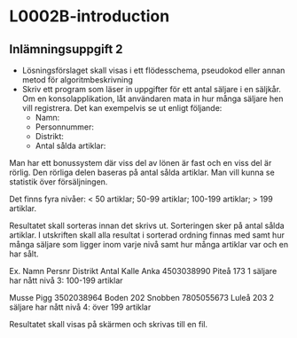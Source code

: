 # L0002B-introduction
## Inlämningsuppgift 2 

- Lösningsförslaget skall visas i ett flödesschema, pseudokod eller annan metod för algoritmbeskrivning 
- Skriv ett program som läser in uppgifter för ett antal säljare i en säljkår. Om en konsolapplikation, låt användaren mata in hur många säljare hen vill registrera. Det kan exempelvis se ut enligt följande: 
    - Namn:
    - Personnummer: 
    - Distrikt: 
    - Antal sålda artiklar: 

Man har ett bonussystem där viss del av lönen är fast och en viss del är rörlig. Den rörliga delen baseras på antal sålda artiklar. Man vill kunna se statistik över försäljningen.

Det finns fyra nivåer: < 50 artiklar; 50-99 artiklar; 100-199 artiklar; > 199 artiklar. 

Resultatet skall sorteras innan det skrivs ut. Sorteringen sker på antal sålda artiklar. I utskriften skall alla resultat i sorterad ordning finnas med samt hur många säljare som ligger inom varje nivå samt hur många artiklar var och en har sålt.

Ex.
Namn        Persnr      Distrikt        Antal
Kalle Anka  4503038990  Piteå           173 
1 säljare har nått nivå 3: 100-199 artiklar

Musse Pigg  3502038964  Boden           202 
Snobben     7805055673  Luleå           203 
2 säljare har nått nivå 4: över 199 artiklar

Resultatet skall visas på skärmen och skrivas till en fil. 
